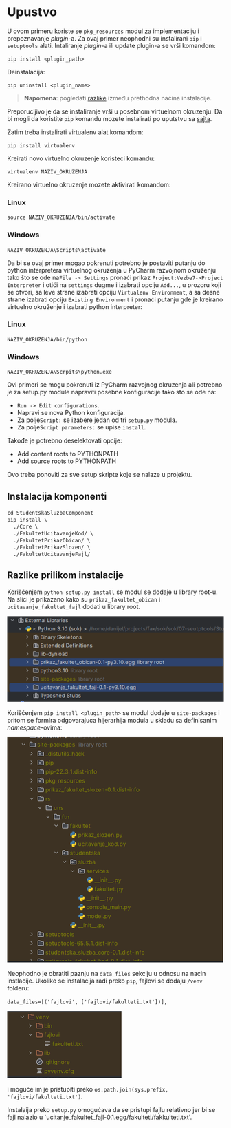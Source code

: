 # Upustvo

U ovom primeru koriste se `pkg_resources` modul za implementaciju i prepoznavanje *plugin*-a. Za ovaj primer neophodni
su instalirani `pip` i `setuptools` alati. Intaliranje *plugin*-a ili update plugin-a se vrši komandom:

```shell
pip install <plugin_path>
```

Deinstalacija:

```shell
pip uninstall <plugin_name>
```

> **Napomena**: pogledati [razlike](#razlike-prilikom-instalacije) između prethodna načina instalacije.

Preporucljivo je da se instaliranje vrši u posebnom virtuelnom okruzenju.
Da bi mogli da koristite `pip` komandu mozete instalirati po uputstvu
sa [sajta](https://pip.pypa.io/en/stable/installing/).

Zatim treba instalirati virtualenv alat komandom:

```shell
pip install virtualenv
```

Kreirati novo virtuelno okruzenje koristeci komandu:

```shell
virtualenv NAZIV_OKRUZENJA
```

Kreirano virtuelno okruzenje mozete aktivirati komandom:

### Linux

```shell
source NAZIV_OKRUZENJA/bin/activate
```

### Windows

```shell
NAZIV_OKRUZENJA\Scripts\activate
```

Da bi se ovaj primer mogao pokrenuti potrebno je postaviti putanju do python interpretera virtuelnog okruzenja u PyCharm
razvojnom okruženju tako što se ode na`File -> Settings` pronaći prikaz  `Project:Vezbe7->Project Interpreter` i otići
na `settings` dugme i izabrati opciju  `Add...`, u prozoru koji se otvori, sa leve strane izabrati
opciju `Virtualenv Environment`, a sa desne strane izabrati opciju `Existing Environment` i pronaći putanju gde je
kreirano virtuelno okruženje i izabrati python interpreter:

### Linux

```shell
NAZIV_OKRUZENJA/bin/python
```

### Windows

```shell
NAZIV_OKRUZENJA\Scrpits\python.exe
```

Ovi primeri se mogu pokrenuti iz PyCharm razvojnog okruzenja ali potrebno je za setup.py
module napraviti posebne konfiguracije tako sto se ode na:

- `Run -> Edit configurations`.
- Napravi se nova Python konfiguracija.
- Za polje`Script:` se izabere jedan od tri `setup.py` modula.
- Za polje`Script parameters:` se upise `install`.

Takođe je potrebno deselektovati opcije:

- Add content roots to PYTHONPATH
- Add source roots to PYTHONPATH

Ovo treba ponoviti za sve setup skripte koje se nalaze u projektu.

## Instalacija komponenti

```shell
cd StudentskaSluzbaComponent
pip install \
  ./Core \
  ./FakultetUcitavanjeKod/ \
  ./FakultetPrikazObican/ \
  ./FakultetPrikazSlozen/ \
  ./FakultetUcitavanjeFajl/
```

## Razlike prilikom instalacije

Korišćenjem `python setup.py install` se modul se dodaje u library root-u. Na slici je prikazano kako
su `prikaz_fakultet_obican` i `ucitavanje_fakultet_fajl` dodati u library root.

![setup.png](../.doc/setup.png)

Korišćenjem `pip install <plugin_path>` se modul dodaje u `site-packages` i pritom se formira odgovarajuca hijerarhija
modula u skladu sa definisanim *namespace*-ovima:

![pip.png](../.doc/pip.png)

Neophodno je obratiti paznju na `data_files` sekciju u odnosu na nacin instlacije. Ukoliko se instalacija radi
preko `pip`, fajlovi se dodaju `/venv` folderu:

`data_files=[('fajlovi', ['fajlovi/fakulteti.txt'])],`

![venv.png](../.doc/venv.png)

i moguće im je pristupiti preko `os.path.join(sys.prefix, 'fajlovi/fakulteti.txt')`.

Instalaija preko `setup.py` omogućava da se pristupi fajlu relativno jer bi se fajl nalazio u 
`ucitanje_fakultet_fajl-0.1.egg/fakulteti/fakkulteti.txt'.



